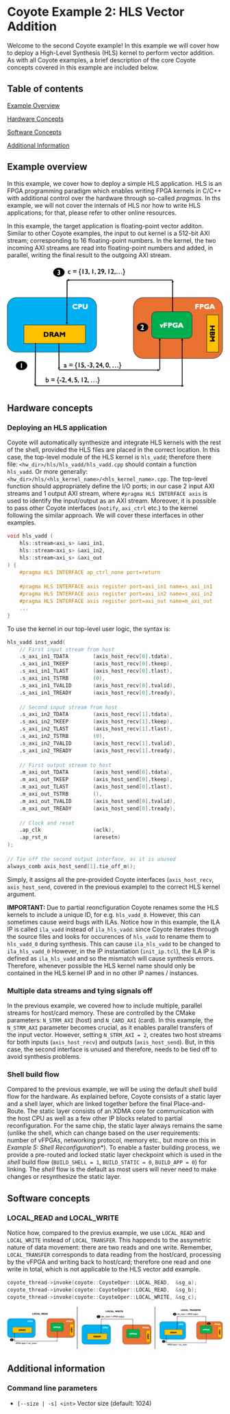 # Coyote Example 2: HLS Vector Addition
Welcome to the second Coyote example! In this example we will cover how to deploy a High-Level Synthesis (HLS) kernel to perform vector addition. As with all Coyote examples, a brief description of the core Coyote concepts covered in this example are included below.

## Table of contents
[Example Overview](#example-overview)

[Hardware Concepts](#hardware-concepts)

[Software Concepts](#software-concepts)

[Additional Information](#additional-information)

## Example overview
In this example, we cover how to deploy a simple HLS application. HLS is an FPGA programming paradigm which enables writing FPGA kernels in C/C++ with additional control over the hardware through so-called *pragmas*. In ths example, we will not cover the internals of HLS nor how to write HLS applications; for that, please refer to other online resources. 

In this example, the target application is floating-point vector additon. Similar to other Coyote examples, the input to out kernel is a 512-bit AXI stream; corresponding to 16 floating-point numbers. In the kernel, the two incoming AXI streams are read into floating-point numbers and added, in parallel, writing the final result to the outgoing AXI stream.

<div align="center">
  <img src="img/hls_vadd.png">
</div>

## Hardware concepts
### Deploying an HLS application
Coyote will automatically synthesize and integrate HLS kernels with the rest of the shell, provided the HLS files are placed in the correct location. In this case, the top-level module of the HLS kernel is ```hls_vadd```; therefore there file: ```<hw_dir>/hls/hls_vadd/hls_vadd.cpp``` should contain a function ```hls_vadd```. Or more generally: ```<hw_dir>/hls/<hls_kernel_name>/<hls_kernel_name>.cpp```. The top-level function should appropriately define the I/O ports; in our case 2 input AXI streams and 1 output AXI stream, where ```#pragma HLS INTERFACE axis``` is used to identify the input/output as an AXI stream. Moreover, it is possible to pass other Coyote interfaces (```notify```, ```axi_ctrl``` etc.) to the kernel following the similar approach. We will cover these interfaces in other examples.

```C++
void hls_vadd (
    hls::stream<axi_s> &axi_in1,
    hls::stream<axi_s> &axi_in2,
    hls::stream<axi_s> &axi_out
) {
    #pragma HLS INTERFACE ap_ctrl_none port=return

    #pragma HLS INTERFACE axis register port=axi_in1 name=s_axi_in1
    #pragma HLS INTERFACE axis register port=axi_in2 name=s_axi_in2
    #pragma HLS INTERFACE axis register port=axi_out name=m_axi_out
    ...
}
```

To use the kernel in our top-level user logic, the syntax is:
```Verilog
hls_vadd inst_vadd(
    // First input stream from host
    .s_axi_in1_TDATA        (axis_host_recv[0].tdata),
    .s_axi_in1_TKEEP        (axis_host_recv[0].tkeep),
    .s_axi_in1_TLAST        (axis_host_recv[0].tlast),
    .s_axi_in1_TSTRB        (0),
    .s_axi_in1_TVALID       (axis_host_recv[0].tvalid),
    .s_axi_in1_TREADY       (axis_host_recv[0].tready),

    // Second input stream from host
    .s_axi_in2_TDATA        (axis_host_recv[1].tdata),
    .s_axi_in2_TKEEP        (axis_host_recv[1].tkeep),
    .s_axi_in2_TLAST        (axis_host_recv[1].tlast),
    .s_axi_in2_TSTRB        (0),
    .s_axi_in2_TVALID       (axis_host_recv[1].tvalid),
    .s_axi_in2_TREADY       (axis_host_recv[1].tready),

    // First output stream to host
    .m_axi_out_TDATA        (axis_host_send[0].tdata),
    .m_axi_out_TKEEP        (axis_host_send[0].tkeep),
    .m_axi_out_TLAST        (axis_host_send[0].tlast),
    .m_axi_out_TSTRB        (),
    .m_axi_out_TVALID       (axis_host_send[0].tvalid),
    .m_axi_out_TREADY       (axis_host_send[0].tready),

    // Clock and reset
    .ap_clk                 (aclk),
    .ap_rst_n               (aresetn)
);

// Tie off the second output interface, as it is unused
always_comb axis_host_send[1].tie_off_m();
```
Simply, it assigns all the pre-provided Coyote interfaces (```axis_host_recv```, ```axis_host_send```, covered in the previous example) to the correct HLS kernel argument. 

**IMPORTANT:** Due to partial reoncfiguration Coyote renames some the HLS kernels to include a unique ID, for e.g. ```hls_vadd_0```. However, this can sometimes cause weird bugs with ILAs. Notice how in this example, the ILA IP is called ```ila_vadd``` instead of ```ila_hls_vadd```: since Coyote iterates through the source files and looks for occurences of ```hls_vadd``` to rename them to ```hls_vadd_0``` during synthesis. This can cause ```ila_hls_vadd``` to be changed to ```ila_hls_vadd_0``` However, in the IP instantiation (```init_ip.tcl```), the ILA IP is defined as ```ila_hls_vadd``` and so the mismatch will cause synthesis errors. Therefore, whenever possible the HLS kernel name should only be contained in the HLS kernel IP and in no other IP names / instances.

### Multiple data streams and tying signals off
In the previous example, we covered how to include multiple, parallel streams for host/card memory. These are controlled by the CMake parameters: ```N_STRM_AXI``` (host) and ```N_CARD_AXI``` (card). In this example, the ```N_STRM_AXI``` parameter becomes crucial, as it enables parallel transfers of the input vector. However, setting ```N_STRM_AXI = 2```, creates two host streams for both inputs (```axis_host_recv```) and outputs (```axis_host_send```). But, in this case, the second interface is unused and therefore, needs to be tied off to avoid synthesis problems.

### Shell build flow
Compared to the previous example, we will be using the default *shell* build flow for the hardware. As explained before, Coyote consists of a static layer and a shell layer, which are linked together before the final Place-and-Route. The static layer consists of an XDMA core for communication with the host CPU as well as a few other IP blocks related to partial reconfiguration. For the same chip, the static layer always remains the same (unlike the shell, which can change based on the user requirements: number of vFPGAs, networking protocol, memory etc., but more on this in *Example 5: Shell Reconfiguration**). To enable a faster building process, we provide a pre-routed and locked static layer checkpoint which is used in the *shell* build flow (```BUILD_SHELL = 1```, ```BUILD_STATIC = 0```, ```BUILD_APP = 0```) for linking. The *shell* flow is the default as most users will never need to make changes or resynthesize the static layer. 

## Software concepts

### LOCAL_READ and LOCAL_WRITE
Notice how, compared to the previus example, we use ```LOCAL_READ``` and ```LOCAL_WRITE``` instead of ```LOCAL_TRANSFER```. This happends to the assymetric nature of data movement: there are two reads and one write. Remember, ```LOCAL_TRANSFER``` corresponds to data reading from the host/card, processing by the vFPGA and writing back to host/card; therefore one read and one write in total, which is not applicable to the HLS vector add example. 

```C++
coyote_thread->invoke(coyote::CoyoteOper::LOCAL_READ,  &sg_a);
coyote_thread->invoke(coyote::CoyoteOper::LOCAL_READ,  &sg_b);
coyote_thread->invoke(coyote::CoyoteOper::LOCAL_WRITE, &sg_c);
```

<div align="center">
  <img src="img/local_operations.png">
</div>

## Additional information
### Command line parameters
- `[--size | -s] <int>` Vector size (default: 1024)